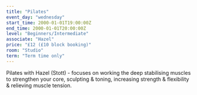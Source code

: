 ```yaml
---
title: "Pilates"
event_day: "wednesday"
start_time: 2000-01-01T19:00:00Z
end_time: 2000-01-01T20:00:00Z
level: "Beginners/Intermediate"
associate: "Hazel"
price: "£12 (£10 block booking)"
room: "Studio"
term: "Term time only"
---
```


 Pilates with Hazel (Stott) - focuses on working the deep stabilising muscles to strengthen your core, sculpting & toning, increasing strength & flexibility & relieving muscle tension.